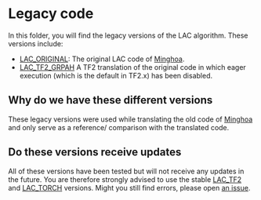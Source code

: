 # Legacy code

In this folder, you will find the legacy versions of the LAC algorithm. These versions include:

-   [LAC_ORIGINAL](https://github.com/rickstaa/LAC_TF2_TORCH_TRANSLATION/tree/master/legacy/LAC_ORIGINAL): The original LAC code of [Minghoa](https://github.com/hithmh/Actor-critic-with-stability-guarantee).
-   [LAC_TF2_GRPAH](https://github.com/rickstaa/LAC_TF2_TORCH_TRANSLATION/tree/master/legacy/LAC_TF2_GRAPH) A TF2 translation of the original code in which eager execution (which is the default in TF2.x) has been disabled.

## Why do we have these different versions

These legacy versions were used while translating the old code of [Minghoa](https://github.com/hithmh/Actor-critic-with-stability-guarantee) and only serve as a reference/ comparison with the translated code.

## Do these versions receive updates

All of these versions have been tested but will not receive any updates in the future. You are therefore strongly advised to use the stable [LAC_TF2](https://github.com/rickstaa/LAC_TF2_TORCH_TRANSLATION/tree/master/LAC_TF2) and [LAC_TORCH](https://github.com/rickstaa/LAC_TF2_TORCH_TRANSLATION/tree/master/LAC_TORCH) versions. Might you still find errors, please open [an issue](https://github.com/rickstaa/LAC_TF2_TORCH_TRANSLATION/issues).
